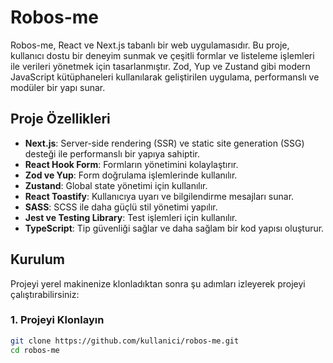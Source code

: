 # Robos-me

Robos-me, React ve Next.js tabanlı bir web uygulamasıdır. Bu proje, kullanıcı dostu bir deneyim sunmak ve çeşitli formlar ve listeleme işlemleri ile verileri yönetmek için tasarlanmıştır. Zod, Yup ve Zustand gibi modern JavaScript kütüphaneleri kullanılarak geliştirilen uygulama, performanslı ve modüler bir yapı sunar.

## Proje Özellikleri

- **Next.js**: Server-side rendering (SSR) ve static site generation (SSG) desteği ile performanslı bir yapıya sahiptir.
- **React Hook Form**: Formların yönetimini kolaylaştırır.
- **Zod ve Yup**: Form doğrulama işlemlerinde kullanılır.
- **Zustand**: Global state yönetimi için kullanılır.
- **React Toastify**: Kullanıcıya uyarı ve bilgilendirme mesajları sunar.
- **SASS**: SCSS ile daha güçlü stil yönetimi yapılır.
- **Jest ve Testing Library**: Test işlemleri için kullanılır.
- **TypeScript**: Tip güvenliği sağlar ve daha sağlam bir kod yapısı oluşturur.

## Kurulum

Projeyi yerel makinenize klonladıktan sonra şu adımları izleyerek projeyi çalıştırabilirsiniz:

### 1. Projeyi Klonlayın

```bash
git clone https://github.com/kullanici/robos-me.git
cd robos-me
